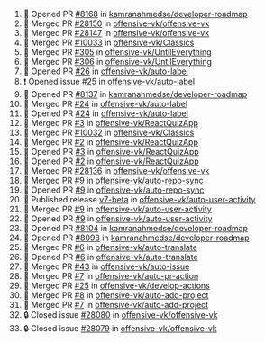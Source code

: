 <!--START_SECTION:activity-->
1. 💪 Opened PR [#8168](https://github.com/kamranahmedse/developer-roadmap/pull/8168) in [kamranahmedse/developer-roadmap](https://github.com/kamranahmedse/developer-roadmap)
2. 🎉 Merged PR [#28150](https://github.com/offensive-vk/offensive-vk/pull/28150) in [offensive-vk/offensive-vk](https://github.com/offensive-vk/offensive-vk)
3. 🎉 Merged PR [#28147](https://github.com/offensive-vk/offensive-vk/pull/28147) in [offensive-vk/offensive-vk](https://github.com/offensive-vk/offensive-vk)
4. 🎉 Merged PR [#10033](https://github.com/offensive-vk/Classics/pull/10033) in [offensive-vk/Classics](https://github.com/offensive-vk/Classics)
5. 🎉 Merged PR [#305](https://github.com/offensive-vk/UntilEverything/pull/305) in [offensive-vk/UntilEverything](https://github.com/offensive-vk/UntilEverything)
6. 🎉 Merged PR [#306](https://github.com/offensive-vk/UntilEverything/pull/306) in [offensive-vk/UntilEverything](https://github.com/offensive-vk/UntilEverything)
7. 💪 Opened PR [#26](https://github.com/offensive-vk/auto-label/pull/26) in [offensive-vk/auto-label](https://github.com/offensive-vk/auto-label)
8. ❗ Opened issue [#25](https://github.com/offensive-vk/auto-label/issues/25) in [offensive-vk/auto-label](https://github.com/offensive-vk/auto-label)
9. 💪 Opened PR [#8137](https://github.com/kamranahmedse/developer-roadmap/pull/8137) in [kamranahmedse/developer-roadmap](https://github.com/kamranahmedse/developer-roadmap)
10. 🎉 Merged PR [#24](https://github.com/offensive-vk/auto-label/pull/24) in [offensive-vk/auto-label](https://github.com/offensive-vk/auto-label)
11. 💪 Opened PR [#24](https://github.com/offensive-vk/auto-label/pull/24) in [offensive-vk/auto-label](https://github.com/offensive-vk/auto-label)
12. 🎉 Merged PR [#3](https://github.com/offensive-vk/ReactQuizApp/pull/3) in [offensive-vk/ReactQuizApp](https://github.com/offensive-vk/ReactQuizApp)
13. 🎉 Merged PR [#10032](https://github.com/offensive-vk/Classics/pull/10032) in [offensive-vk/Classics](https://github.com/offensive-vk/Classics)
14. 🎉 Merged PR [#2](https://github.com/offensive-vk/ReactQuizApp/pull/2) in [offensive-vk/ReactQuizApp](https://github.com/offensive-vk/ReactQuizApp)
15. 💪 Opened PR [#3](https://github.com/offensive-vk/ReactQuizApp/pull/3) in [offensive-vk/ReactQuizApp](https://github.com/offensive-vk/ReactQuizApp)
16. 💪 Opened PR [#2](https://github.com/offensive-vk/ReactQuizApp/pull/2) in [offensive-vk/ReactQuizApp](https://github.com/offensive-vk/ReactQuizApp)
17. 🎉 Merged PR [#28136](https://github.com/offensive-vk/offensive-vk/pull/28136) in [offensive-vk/offensive-vk](https://github.com/offensive-vk/offensive-vk)
18. 🎉 Merged PR [#9](https://github.com/offensive-vk/auto-repo-sync/pull/9) in [offensive-vk/auto-repo-sync](https://github.com/offensive-vk/auto-repo-sync)
19. 💪 Opened PR [#9](https://github.com/offensive-vk/auto-repo-sync/pull/9) in [offensive-vk/auto-repo-sync](https://github.com/offensive-vk/auto-repo-sync)
20. 🚀 Published release [v7-beta](https://github.com/offensive-vk/auto-user-activity/releases/tag/v7-beta) in [offensive-vk/auto-user-activity](https://github.com/offensive-vk/auto-user-activity)
21. 🎉 Merged PR [#9](https://github.com/offensive-vk/auto-user-activity/pull/9) in [offensive-vk/auto-user-activity](https://github.com/offensive-vk/auto-user-activity)
22. 💪 Opened PR [#9](https://github.com/offensive-vk/auto-user-activity/pull/9) in [offensive-vk/auto-user-activity](https://github.com/offensive-vk/auto-user-activity)
23. 💪 Opened PR [#8104](https://github.com/kamranahmedse/developer-roadmap/pull/8104) in [kamranahmedse/developer-roadmap](https://github.com/kamranahmedse/developer-roadmap)
24. 💪 Opened PR [#8098](https://github.com/kamranahmedse/developer-roadmap/pull/8098) in [kamranahmedse/developer-roadmap](https://github.com/kamranahmedse/developer-roadmap)
25. 🎉 Merged PR [#6](https://github.com/offensive-vk/auto-translate/pull/6) in [offensive-vk/auto-translate](https://github.com/offensive-vk/auto-translate)
26. 💪 Opened PR [#6](https://github.com/offensive-vk/auto-translate/pull/6) in [offensive-vk/auto-translate](https://github.com/offensive-vk/auto-translate)
27. 🎉 Merged PR [#43](https://github.com/offensive-vk/auto-issue/pull/43) in [offensive-vk/auto-issue](https://github.com/offensive-vk/auto-issue)
28. 🎉 Merged PR [#7](https://github.com/offensive-vk/auto-pr-action/pull/7) in [offensive-vk/auto-pr-action](https://github.com/offensive-vk/auto-pr-action)
29. 🎉 Merged PR [#25](https://github.com/offensive-vk/develop-actions/pull/25) in [offensive-vk/develop-actions](https://github.com/offensive-vk/develop-actions)
30. 🎉 Merged PR [#8](https://github.com/offensive-vk/auto-add-project/pull/8) in [offensive-vk/auto-add-project](https://github.com/offensive-vk/auto-add-project)
31. 🎉 Merged PR [#7](https://github.com/offensive-vk/auto-add-project/pull/7) in [offensive-vk/auto-add-project](https://github.com/offensive-vk/auto-add-project)
32. 🔒 Closed issue [#28080](https://github.com/offensive-vk/offensive-vk/issues/28080) in [offensive-vk/offensive-vk](https://github.com/offensive-vk/offensive-vk)
33. 🔒 Closed issue [#28079](https://github.com/offensive-vk/offensive-vk/issues/28079) in [offensive-vk/offensive-vk](https://github.com/offensive-vk/offensive-vk)
<!--END_SECTION:activity-->
